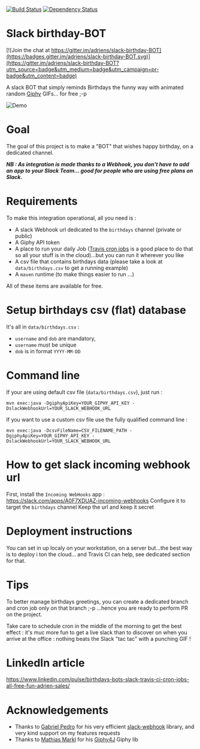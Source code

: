[![Build Status](https://travis-ci.org/adriens/slack-birthday-BOT.svg?branch=master)](https://travis-ci.org/adriens/slack-birthday-BOT) [![Dependency Status](https://beta.gemnasium.com/badges/github.com/adriens/slack-birthday-BOT.svg)](https://beta.gemnasium.com/projects/github.com/adriens/slack-birthday-BOT)

# Slack birthday-BOT

[![Join the chat at https://gitter.im/adriens/slack-birthday-BOT](https://badges.gitter.im/adriens/slack-birthday-BOT.svg)](https://gitter.im/adriens/slack-birthday-BOT?utm_source=badge&utm_medium=badge&utm_campaign=pr-badge&utm_content=badge)

A slack BOT that simply reminds Birthdays the funny way with animated random [Giphy](https://giphy.com/) GIFs... for free ;-p

![Demo](https://media.giphy.com/media/l3mZcB5FOVEWDGNsk/giphy.gif)


# Goal

The goal of this project is to make a  "BOT" that wishes happy birthday, on a dedicated channel.

***NB : As integration is made thanks to a Webhook, you don't have to add an app to your Slack Team... good for people who are
using free plans on Slack.***

# Requirements

To make this integration operational, all you need is :

- A slack Webhook url dedicated to the  ```birthdays``` channel (private or public)
- A Giphy API token
- A place to run your daily Job ([Travis cron jobs](https://docs.travis-ci.com/user/cron-jobs/) is a good place to do that so all your stuff is in the cloud)...but you can run it wherever you like
- A csv file that contains birthdays data (please take a look at ```data/birthdays.csv``` to get a running example)
- A ```maven``` runtime (to make things easier to run ...)

All of these items are available for free.

# Setup birthdays csv (flat) database

It's all in ```data/birthdays.csv``` : 

- ```username``` and ```dob``` are mandatory,
- ```username``` must be unique
- ```dob``` is in format ```YYYY-MM-DD```

# Command line

If your are using default csv file (```data/birthdays.csv```), just run :

```mvn exec:java -DgiphyApiKey=YOUR_GIPHY_API_KEY -DslackWebhookUrl=YOUR_SLACK_WEBHOOK_URL```

If you want to use a custom csv file use the fully qualified command line :

```mvn exec:java -DcsvFileName=CSV_FILENAME_PATH -DgiphyApiKey=YOUR_GIPHY_API_KEY -DslackWebhookUrl=YOUR_SLACK_WEBHOOK_URL```

# How to get slack incoming webhook url

First, install the ```Incoming WebHooks``` app : https://slack.com/apps/A0F7XDUAZ-incoming-webhooks
Configure it to target the ```birthdays``` channel
Keep the url and keep it secret

# Deployment instructions

You can set in up localy on your workstation, on a server but...the best way is to deploy i ton the cloud...
and Travis CI can help, see dedicated section for that.

# Tips

To better manage birthdays greetings, you can create a dedicated branch and
cron job only on that branch ;-p ...hence you are ready to perform PR on the project.

Take care to schedule cron in the middle of the morning to get the best effect :
it's muc more fun to get a live slack than to discover on when you
arrive at the office : nothing beats the Slack "tac tac" with a punching GIF !

# LinkedIn article

https://www.linkedin.com/pulse/birthdays-bots-slack-travis-ci-cron-jobs-all-free-fun-adrien-sales/


# Acknowledgements

- Thanks to [Gabriel Pedro](https://github.com/gpedro) for his very efficient [slack-webhook](https://github.com/gpedro/slack-webhook) library, and very kind support on my features requests
- Thanks to [Mathias Markl](https://github.com/keshrath) for his [Giphy4J](https://github.com/keshrath/Giphy4J) Giphy lib
